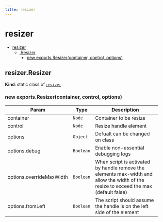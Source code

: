 ```yaml
---
title: resizer
---
```


<a name="module_resizer"></a>

# resizer

* [resizer](#module_resizer)
    * [.Resizer](#module_resizer.Resizer)
        * [new exports.Resizer(container, control, options)](#new_module_resizer.Resizer_new)

<a name="module_resizer.Resizer"></a>

## resizer.Resizer
**Kind**: static class of [<code>resizer</code>](#module_resizer)  
<a name="new_module_resizer.Resizer_new"></a>

### new exports.Resizer(container, control, options)

| Param | Type | Description |
| --- | --- | --- |
| container | <code>Node</code> | Container to be resize |
| control | <code>Node</code> | Resize handle element |
| options | <code>Object</code> | Defualt can be changed on class |
| options.debug | <code>Boolean</code> | Enable non-essential debugging logs |
| options.overrideMaxWidth | <code>Boolean</code> | When script is activated by handle remove the elements max-width and allow the width of the resize to exceed the max (default false) |
| options.fromLeft | <code>Boolean</code> | The script should assume the handle is on the left side of the element |


  